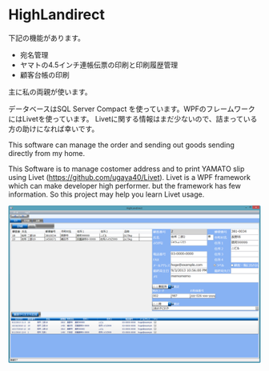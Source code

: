 HighLandirect
===================
下記の機能があります。

* 宛名管理
* ヤマトの4.5インチ連帳伝票の印刷と印刷履歴管理
* 顧客台帳の印刷

主に私の両親が使います。

データベースはSQL Server Compact を使っています。WPFのフレームワークにはLivetを使っています。
Livetに関する情報はまだ少ないので、詰まっている方の助けになれば幸いです。

This software can manage the order and sending out goods sending directly from my home. 

This Software is to manage costomer address and to print YAMATO slip using Livet (https://github.com/ugaya40/Livet).
Livet is a WPF framework which can make developer high performer. but the framework has few information. 
So this project may help you learn Livet usage.

![Alt text](screenshot1.png)
